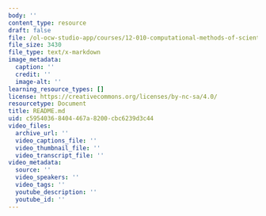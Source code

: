 ```yaml
---
body: ''
content_type: resource
draft: false
file: /ol-ocw-studio-app/courses/12-010-computational-methods-of-scientific-programming-fall-2024/readme.md
file_size: 3430
file_type: text/x-markdown
image_metadata:
  caption: ''
  credit: ''
  image-alt: ''
learning_resource_types: []
license: https://creativecommons.org/licenses/by-nc-sa/4.0/
resourcetype: Document
title: README.md
uid: c5954036-8404-467a-8200-cbc6239d3c44
video_files:
  archive_url: ''
  video_captions_file: ''
  video_thumbnail_file: ''
  video_transcript_file: ''
video_metadata:
  source: ''
  video_speakers: ''
  video_tags: ''
  youtube_description: ''
  youtube_id: ''
---
```

